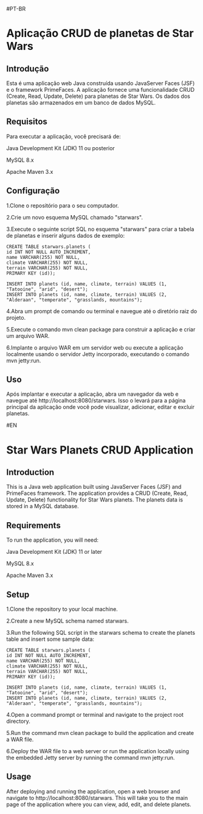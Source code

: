 #PT-BR
# **Aplicação CRUD de planetas de Star Wars**
## Introdução
Esta é uma aplicação web Java construída usando JavaServer Faces (JSF) e o framework PrimeFaces. A aplicação fornece uma funcionalidade CRUD (Create, Read, Update, Delete) para planetas de Star Wars. Os dados dos planetas são armazenados em um banco de dados MySQL.

## Requisitos
Para executar a aplicação, você precisará de:

Java Development Kit (JDK) 11 ou posterior

MySQL 8.x

Apache Maven 3.x

## Configuração

1.Clone o repositório para o seu computador.

2.Crie um novo esquema MySQL chamado "starwars".

3.Execute o seguinte script SQL no esquema "starwars" para criar a tabela de planetas e inserir alguns dados de exemplo:

	CREATE TABLE starwars.planets (
	id INT NOT NULL AUTO_INCREMENT,
	name VARCHAR(255) NOT NULL,
	climate VARCHAR(255) NOT NULL,
	terrain VARCHAR(255) NOT NULL,
	PRIMARY KEY (id));

	INSERT INTO planets (id, name, climate, terrain) VALUES (1, "Tatooine", "arid", "desert");
  	INSERT INTO planets (id, name, climate, terrain) VALUES (2, "Alderaan", "temperate", "grasslands, mountains");

4.Abra um prompt de comando ou terminal e navegue até o diretório raiz do projeto.

5.Execute o comando mvn clean package para construir a aplicação e criar um arquivo WAR.

6.Implante o arquivo WAR em um servidor web ou execute a aplicação localmente usando o servidor Jetty incorporado, executando o comando mvn jetty:run.

## Uso
Após implantar e executar a aplicação, abra um navegador da web e navegue até http://localhost:8080/starwars. Isso o levará para a página principal da aplicação onde você pode visualizar, adicionar, editar e excluir planetas.

#EN
# **Star Wars Planets CRUD Application**
## Introduction
This is a Java web application built using JavaServer Faces (JSF) and PrimeFaces framework. The application provides a CRUD (Create, Read, Update, Delete) functionality for Star Wars planets. The planets data is stored in a MySQL database.

## Requirements
To run the application, you will need:

Java Development Kit (JDK) 11 or later

MySQL 8.x

Apache Maven 3.x

## Setup

1.Clone the repository to your local machine.

2.Create a new MySQL schema named starwars.

3.Run the following SQL script in the starwars schema to create the planets table and insert some sample data:

	CREATE TABLE starwars.planets (
	id INT NOT NULL AUTO_INCREMENT,
	name VARCHAR(255) NOT NULL,
	climate VARCHAR(255) NOT NULL,
	terrain VARCHAR(255) NOT NULL,
	PRIMARY KEY (id));

  	INSERT INTO planets (id, name, climate, terrain) VALUES (1, "Tatooine", "arid", "desert");
  	INSERT INTO planets (id, name, climate, terrain) VALUES (2, "Alderaan", "temperate", "grasslands, mountains");

4.Open a command prompt or terminal and navigate to the project root directory.

5.Run the command mvn clean package to build the application and create a WAR file.

6.Deploy the WAR file to a web server or run the application locally using the embedded Jetty server by running the command mvn jetty:run.

## Usage
After deploying and running the application, open a web browser and navigate to http://localhost:8080/starwars. This will take you to the main page of the application where you can view, add, edit, and delete planets.
